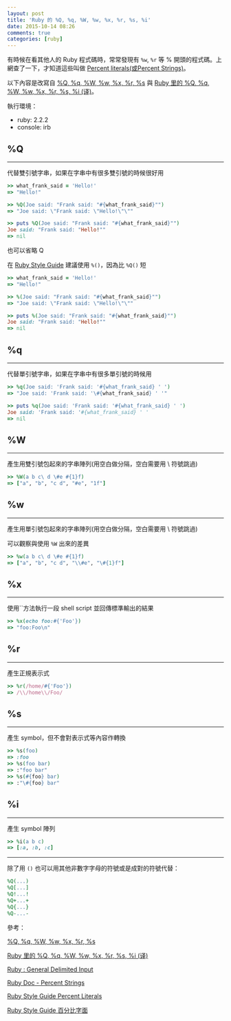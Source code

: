 ```yaml
---
layout: post
title: 'Ruby 的 %Q, %q, %W, %w, %x, %r, %s, %i'
date: 2015-10-14 08:26
comments: true
categories: [ruby]
---
```

有時候在看其他人的 Ruby 程式碼時，常常發現有 `%w`, `%r` 等 % 開頭的程式碼。上網查了一下，才知道這些叫做 [Percent literals(或Percent Strings)](http://ruby-doc.org/core-2.2.2/doc/syntax/literals_rdoc.html#label-Percent+Strings)。

以下內容是改寫自 [%Q, %q, %W, %w, %x, %r, %s](https://simpleror.wordpress.com/2009/03/15/q-q-w-w-x-r-s/) 與 [Ruby 里的 %Q, %q, %W, %w, %x, %r, %s, %i (译)](https://ruby-china.org/topics/18512)。

執行環境：

- ruby: 2.2.2
- console: irb

## %Q
----

代替雙引號字串，如果在字串中有很多雙引號的時候很好用

```ruby
>> what_frank_said = 'Hello!'
=> "Hello!"

>> %Q(Joe said: "Frank said: "#{what_frank_said}"")
=> "Joe said: \"Frank said: \"Hello!\"\""

>> puts %Q(Joe said: "Frank said: "#{what_frank_said}"")
Joe said: "Frank said: "Hello!""
=> nil
```

<!--more-->

也可以省略 Q

在 [Ruby Style Guide](https://github.com/bbatsov/ruby-style-guide#percent-literals) 建議使用 `%()`，因為比 `%Q()` 短

```ruby
>> what_frank_said = 'Hello!'
=> "Hello!"

>> %(Joe said: "Frank said: "#{what_frank_said}"")
=> "Joe said: \"Frank said: \"Hello!\"\""

>> puts %(Joe said: "Frank said: "#{what_frank_said}"")
Joe said: "Frank said: "Hello!""
=> nil
```

## %q
----

代替單引號字串，如果在字串中有很多單引號的時候用

```ruby
>> %q(Joe said: 'Frank said: '#{what_frank_said} ' ')
=> "Joe said: 'Frank said: '\#{what_frank_said} ' '"

>> puts %q(Joe said: 'Frank said: '#{what_frank_said} ' ')
Joe said: 'Frank said: '#{what_frank_said} ' '
=> nil
```


## %W
----

產生用雙引號包起來的字串陣列(用空白做分隔，空白需要用 \ 符號跳過)

```ruby
>> %W(a b c\ d \#e #{1}f)
=> ["a", "b", "c d", "#e", "1f"]
```

## %w
----

產生用單引號包起來的字串陣列(用空白做分隔，空白需要用 \ 符號跳過)

可以觀察與使用 `%W` 出來的差異

```ruby
>> %w(a b c\ d \#e #{1}f)
=> ["a", "b", "c d", "\\#e", "\#{1}f"]
```

## %x
----

使用``方法執行一段 shell script 並回傳標準輸出的結果

```ruby
>> %x(echo foo:#{'Foo'})
=> "foo:Foo\n"
```

## %r
----

產生正規表示式

```ruby
>> %r(/home/#{'Foo'})
=> /\\/home\\/Foo/
```

## %s 
----

產生 symbol，但不會對表示式等內容作轉換

```ruby
>> %s(foo)
=> :foo
>> %s(foo bar)
=> :"foo bar"
>> %s(#{foo} bar)
=> :"\#{foo} bar"
```

## %i
----

產生 symbol 陣列

```ruby
>> %i(a b c)
=> [:a, :b, :c]
```

---

除了用 `()` 也可以用其他非數字字母的符號或是成對的符號代替：

```ruby
%Q(...) 
%Q[...]
%Q!...!
%Q+...+
%Q{...}
%Q-...-
```

參考： 

[%Q, %q, %W, %w, %x, %r, %s](https://simpleror.wordpress.com/2009/03/15/q-q-w-w-x-r-s/)

[Ruby 里的 %Q, %q, %W, %w, %x, %r, %s, %i (译)](https://ruby-china.org/topics/18512)

[Ruby : General Delimited Input](http://jokercatz.blogspot.tw/2015/05/ruby-general-delimited-input.html)

[Ruby Doc - Percent Strings](http://ruby-doc.org/core-2.2.2/doc/syntax/literals_rdoc.html#label-Percent+Strings)

[Ruby Style Guide Percent Literals](https://github.com/bbatsov/ruby-style-guide#percent-literals)

[Ruby Style Guide 百分比字面](https://github.com/JuanitoFatas/ruby-style-guide/blob/master/README-zhTW.md#百分比字面)

